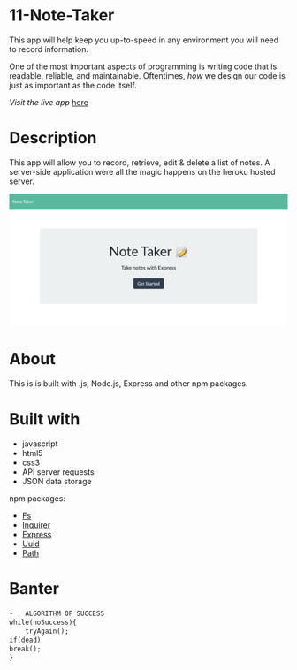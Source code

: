 # 11-Note-Taker

This app will help keep you up-to-speed in any environment you will need to record information.

One of the most important aspects of programming is writing code that is readable, reliable, and maintainable. Oftentimes, _how_ we design our code is just as important as the code itself.

_Visit the live app_ [here](https://obscure-garden-90006.herokuapp.com/)

# Description

This app will allow you to record, retrieve, edit & delete a list of notes. A server-side application were all the magic happens on the heroku hosted server.

![photo of project](/public/assets/express-notes.png)

# About

This is is built with .js, Node.js, Express and other npm packages.

# Built with

- javascript
- html5
- css3
- API server requests
- JSON data storage

npm packages:

- [Fs](https://www.npmjs.com/package/fs-js)
- [Inquirer](https://www.npmjs.com/package/inquirer)
- [Express](https://www.npmjs.com/package/express)
- [Uuid](https://www.npmjs.com/package/uuid)
- [Path](https://www.npmjs.com/package/path)

# Banter

    -   ALGORITHM OF SUCCESS
    while(noSuccess){
        tryAgain();
    if(dead)
    break();
    }
